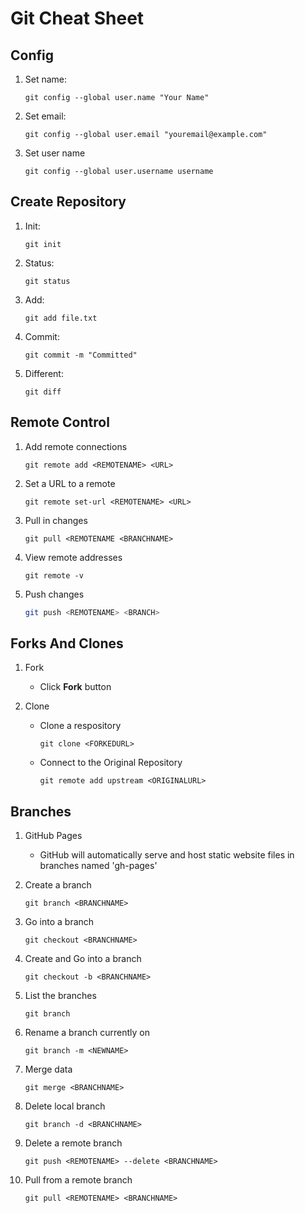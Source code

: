 # Git Cheat Sheet



## Config



1. Set name:

   ```shell
   git config --global user.name "Your Name"
   ```

2. Set email:

   ```shell
   git config --global user.email "youremail@example.com"
   ```
   
3. Set user name

   ```shell
   git config --global user.username username
   ```

   

## Create Repository



1. Init:

	```shell
	git init
	```

2. Status:

	```shell
	git status
	```

3. Add:

   ```shell	
   git add file.txt
   ```

4. Commit:

   ```shell
   git commit -m "Committed"
   ```

5. Different:

   ```shell
   git diff
   ```




## Remote Control



1. Add remote connections

	```shell
	git remote add <REMOTENAME> <URL>
	```
	
2. Set a URL to a remote

   ```shell
   git remote set-url <REMOTENAME> <URL>
   ```

3. Pull in changes

   ```shell
   git pull <REMOTENAME <BRANCHNAME>
   ```

4. View remote addresses

   ```shell
   git remote -v
   ```

5. Push changes

   ```bash
   git push <REMOTENAME> <BRANCH>
   ```



## Forks And Clones



1. Fork

   - Click **Fork** button

2. Clone

   - Clone a respository

     ```shell
     git clone <FORKEDURL>
     ```

   - Connect to the Original Repository

     ```shell
     git remote add upstream <ORIGINALURL>
     ```



## Branches



1. GitHub Pages

   - GitHub will automatically serve and host static website files in branches named 'gh-pages'

2. Create a branch

   ```shell
   git branch <BRANCHNAME>
   ```

3. Go into a branch

   ```shell
   git checkout <BRANCHNAME>
   ```

4. Create and Go into a branch

   ```shell
   git checkout -b <BRANCHNAME>
   ```

5. List the branches

   ```shell
   git branch
   ```

6. Rename a branch currently on

   ```shell
   git branch -m <NEWNAME>
   ```

7. Merge data

   ```shell
   git merge <BRANCHNAME>
   ```

8. Delete local branch

   ```shell
   git branch -d <BRANCHNAME>
   ```

9. Delete a remote branch

   ```shell
   git push <REMOTENAME> --delete <BRANCHNAME>
   ```

10. Pull from a remote branch

    ```shell
    git pull <REMOTENAME> <BRANCHNAME>
    ```

    

